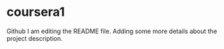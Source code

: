 # coursera1
Github
I am editing the README file. Adding some more details about the project description.
